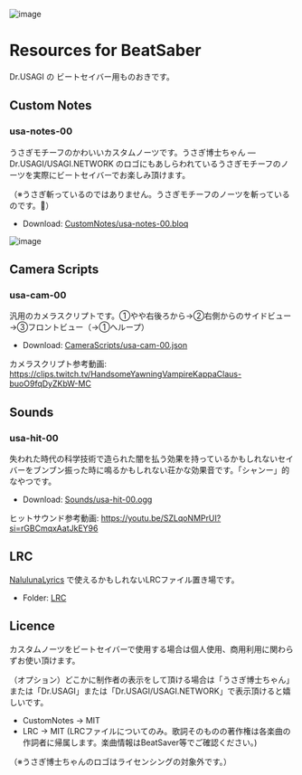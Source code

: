 ![image](https://github.com/user-attachments/assets/164d7a35-5df3-4371-a49d-e8d34ca50d81)

# Resources for BeatSaber

Dr.USAGI の ビートセイバー用ものおきです。

## Custom Notes

### usa-notes-00

うさぎモチーフのかわいいカスタムノーツです。うさぎ博士ちゃん ― Dr.USAGI/USAGI.NETWORK のロゴにもあしらわれているうさぎモチーフのノーツを実際にビートセイバーでお楽しみ頂けます。

（※うさぎ斬っているのではありません。うさぎモチーフのノーツを斬っているのです。🐰）

- Download: [CustomNotes/usa-notes-00.bloq](https://github.com/usagi/beatsaber/raw/main/CustomNotes/usa-notes-00.bloq)

![image](https://github.com/user-attachments/assets/eae310a7-bc4d-4939-b8a5-6cb0138fe58c)

## Camera Scripts

### usa-cam-00

汎用のカメラスクリプトです。①やや右後ろから→②右側からのサイドビュー→③フロントビュー（→①へループ）

- Download: [CameraScripts/usa-cam-00.json](https://github.com/usagi/beatsaber/raw/main/CameraScript/general/usa-cam-00.json)


カメラスクリプト参考動画: https://clips.twitch.tv/HandsomeYawningVampireKappaClaus-buoO9fqDyZKbW-MC

## Sounds

### usa-hit-00

失われた時代の科学技術で造られた闇を払う効果を持っているかもしれないセイバーをブンブン振った時に鳴るかもしれない荘かな効果音です。「シャンー」的なやつです。

- Download: [Sounds/usa-hit-00.ogg](https://github.com/usagi/beatsaber/raw/main/Sounds/usa-hit-00.ogg)

ヒットサウンド参考動画: https://youtu.be/SZLqoNMPrUI?si=rGBCmqxAatJkEY96

## LRC

[NalulunaLyrics](https://nalulululuna.fanbox.cc/posts/7694504) で使えるかもしれないLRCファイル置き場です。

- Folder: [LRC](/LRC/)

## Licence

カスタムノーツをビートセイバーで使用する場合は個人使用、商用利用に関わらずお使い頂けます。

（オプション）どこかに制作者の表示をして頂ける場合は「うさぎ博士ちゃん」または「Dr.USAGI」または「Dr.USAGI/USAGI.NETWORK」で表示頂けると嬉しいです。

- CustomNotes -> MIT
- LRC -> MIT (LRCファイルについてのみ。歌詞そのものの著作権は各楽曲の作詞者に帰属します。楽曲情報はBeatSaver等でご確認ください。)

（※うさぎ博士ちゃんのロゴはライセンシングの対象外です。）